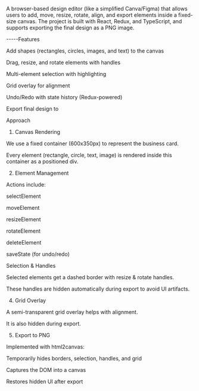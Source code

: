 A browser-based design editor (like a simplified Canva/Figma) that allows users to add, move, resize, rotate, align, and export elements inside a fixed-size canvas.
The project is built with React, Redux, and TypeScript, and supports exporting the final design as a PNG image.

-----Features

Add shapes (rectangles, circles, images, and text) to the canvas

Drag, resize, and rotate elements with handles

Multi-element selection with highlighting

Grid overlay for alignment

Undo/Redo with state history (Redux-powered)

Export final design to

Approach

1. Canvas Rendering

We use a fixed container (600x350px) to represent the business card.

Every element (rectangle, circle, text, image) is rendered inside this container as a positioned div.

2. Element Management

Actions include:

selectElement

moveElement

resizeElement

rotateElement

deleteElement

saveState (for undo/redo)

Selection & Handles

Selected elements get a dashed border with resize & rotate handles.

These handles are hidden automatically during export to avoid UI artifacts.

4. Grid Overlay

A semi-transparent grid overlay helps with alignment.

It is also hidden during export.

5. Export to PNG

Implemented with html2canvas:

Temporarily hides borders, selection, handles, and grid

Captures the DOM into a canvas

Restores hidden UI after export
